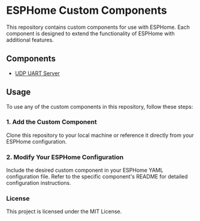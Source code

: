 # ESPHome Custom Components

This repository contains custom components for use with ESPHome. Each component is designed to extend the functionality of ESPHome with additional features.

## Components

- [UDP UART Server](components/udp_uart_server)

## Usage

To use any of the custom components in this repository, follow these steps:

### 1. Add the Custom Component

Clone this repository to your local machine or reference it directly from your ESPHome configuration.

### 2. Modify Your ESPHome Configuration

Include the desired custom component in your ESPHome YAML configuration file. Refer to the specific component's README for detailed configuration instructions.

### License

This project is licensed under the MIT License.